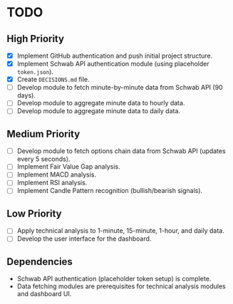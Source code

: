 # TODO

## High Priority

- [x] Implement GitHub authentication and push initial project structure.
- [x] Implement Schwab API authentication module (using placeholder `token.json`).
- [x] Create `DECISIONS.md` file.
- [ ] Develop module to fetch minute-by-minute data from Schwab API (90 days).
- [ ] Develop module to aggregate minute data to hourly data.
- [ ] Develop module to aggregate minute data to daily data.

## Medium Priority

- [ ] Develop module to fetch options chain data from Schwab API (updates every 5 seconds).
- [ ] Implement Fair Value Gap analysis.
- [ ] Implement MACD analysis.
- [ ] Implement RSI analysis.
- [ ] Implement Candle Pattern recognition (bullish/bearish signals).

## Low Priority

- [ ] Apply technical analysis to 1-minute, 15-minute, 1-hour, and daily data.
- [ ] Develop the user interface for the dashboard.

## Dependencies

- Schwab API authentication (placeholder token setup) is complete.
- Data fetching modules are prerequisites for technical analysis modules and dashboard UI.
